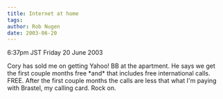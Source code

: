 ```yaml
---
title: Internet at home
tags: 
author: Rob Nugen
date: 2003-06-20
---
```


<p class=date>6:37pm JST Friday 20 June 2003</p>

<p>Cory has sold me on getting Yahoo! BB at the apartment.  He says we
get the first couple months free *and* that includes free
international calls.  FREE.  After the first couple months the calls
are less that what I'm paying with Brastel, my calling card.  Rock
on.</p>
